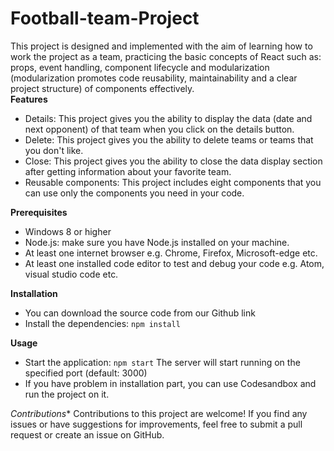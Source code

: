 # Football-team-Project
This project is designed and implemented with the aim of learning how to work the project as a team, practicing the basic concepts of React such as: props, event handling, component lifecycle and modularization (modularization promotes code reusability, maintainability and a clear project structure) of components effectively.  
**Features**
*	Details: This project gives you the ability to display the data (date and next opponent) of that team when you click on the details button.
*	Delete: This project gives you the ability to delete teams or teams that you don't like.
*	Close: This project gives you the ability to close the data display section after getting information about your favorite team.
*	Reusable components: This project includes eight components that you can use only the components you need in your code.
  
**Prerequisites**
*	Windows 8 or higher 
*	Node.js: make sure you have Node.js installed on your machine.
*	At least one internet browser e.g. Chrome, Firefox, Microsoft-edge etc.
*	At least one installed code editor to test and debug your code e.g. Atom, visual studio code etc.
  
**Installation**
*	You can download the source code from our Github link
*	Install the dependencies:
  ``` npm install ```

**Usage** 
*	Start the application: ``` npm start ``` The server will start running on the specified port (default: 3000)  
*	If you have problem in installation part, you can use Codesandbox and run the project on it.
  
*Contributions**
Contributions to this project are welcome! If you find any issues or have suggestions for improvements, feel free to submit a pull request or create an issue on GitHub.

